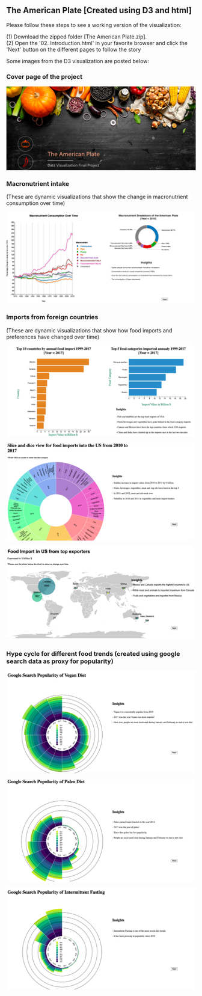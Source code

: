 ## The American Plate [Created using D3 and html]

Please follow these steps to see a working version of the visualization: <br />

  (1) Download the zipped folder [The American Plate.zip]. <br />
  (2) Open the '02. Introduction.html' in your favorite browser and click the 'Next' button on the different pages to follow the story <br />

Some images from the D3 visualization are posted below: <br />

### Cover page of the project <br />

![alt txt](https://github.com/Aakanksha1108/D3_Assignment/blob/master/Screen%20Shot%202020-08-02%20at%202.27.32%20PM.png?raw=true)

### Macronutrient intake <br />
(These are dynamic visualizations that show the change in macronutrient consumption over time) <br />

![alt txt](https://github.com/Aakanksha1108/D3_Assignment/blob/master/Screen%20Shot%202020-08-02%20at%202.28.10%20PM.png?raw=true)

### Imports from foreign countries <br />
(These are dynamic visualizations that show how food imports and preferences have changed over time) <br />

![alt txt](https://github.com/Aakanksha1108/D3_Assignment/blob/master/Screen%20Shot%202020-08-02%20at%202.28.32%20PM.png?raw=true)

![alt txt](https://github.com/Aakanksha1108/D3_Assignment/blob/master/Screen%20Shot%202020-08-02%20at%202.28.51%20PM.png?raw=true)

![alt txt](https://github.com/Aakanksha1108/D3_Assignment/blob/master/Screen%20Shot%202020-08-02%20at%202.29.06%20PM.png?raw=true)

### Hype cycle for different food trends (created using google search data as proxy for popularity)

![alt txt](https://github.com/Aakanksha1108/D3_Assignment/blob/master/Screen%20Shot%202020-08-02%20at%202.29.58%20PM.png?raw=true)

![alt txt](https://github.com/Aakanksha1108/D3_Assignment/blob/master/Screen%20Shot%202020-08-02%20at%203.50.31%20PM.png?raw=true)

![alt txt](https://github.com/Aakanksha1108/D3_Assignment/blob/master/Screen%20Shot%202020-08-02%20at%203.50.46%20PM.png?raw=true)





